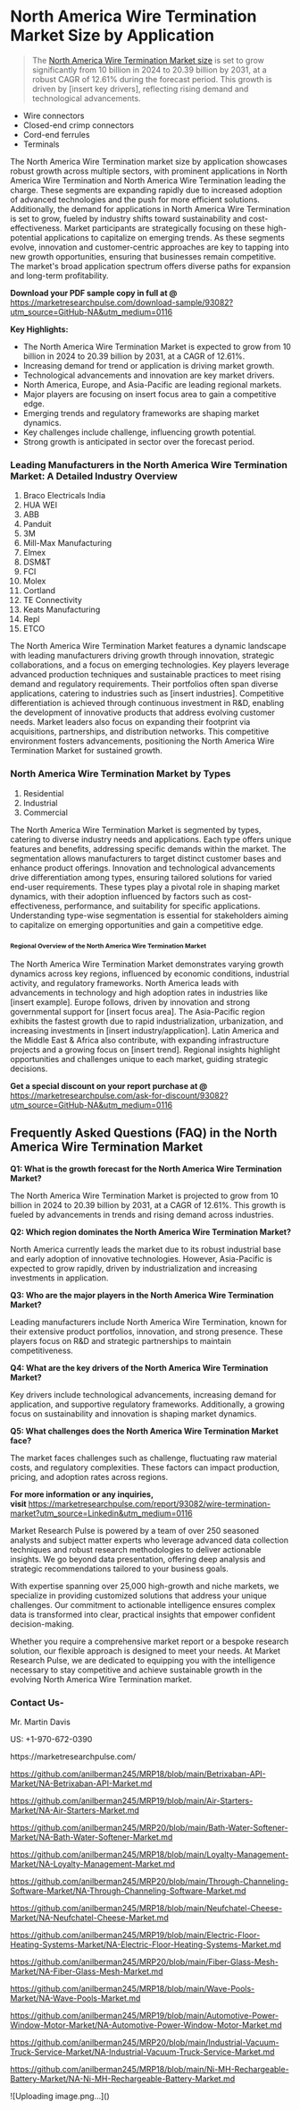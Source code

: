 <h1>North America Wire Termination Market&nbsp;Size by Application</h1><blockquote><p>The <a href="https://marketresearchpulse.com/download-sample/93082?utm_source=GitHub-NA&amp;utm_medium=0116">North America Wire Termination Market size</a> is set to grow significantly from 10 billion in 2024 to 20.39 billion by 2031, at a robust CAGR of 12.61% during the forecast period. This growth is driven by [insert key drivers], reflecting rising demand and technological advancements.</p></blockquote><ul><li>Wire connectors<li> Closed-end crimp connectors<li> Cord-end ferrules<li> Terminals</li></ul><p>The North America Wire Termination market size by application showcases robust growth across multiple sectors, with prominent applications in North America Wire Termination and North America Wire Termination leading the charge. These segments are expanding rapidly due to increased adoption of advanced technologies and the push for more efficient solutions. Additionally, the demand for applications in North America Wire Termination is set to grow, fueled by industry shifts toward sustainability and cost-effectiveness. Market participants are strategically focusing on these high-potential applications to capitalize on emerging trends. As these segments evolve, innovation and customer-centric approaches are key to tapping into new growth opportunities, ensuring that businesses remain competitive. The market's broad application spectrum offers diverse paths for expansion and long-term profitability.</p><p><strong>Download your PDF sample copy in full at @ </strong><a href="https://marketresearchpulse.com/download-sample/93082?utm_source=GitHub-NA&amp;utm_medium=0116">https://marketresearchpulse.com/download-sample/93082?utm_source=GitHub-NA&amp;utm_medium=0116</a></p><p><strong>Key Highlights: </strong></p><ul><li>The North America Wire Termination Market is expected to grow from 10 billion in 2024 to 20.39 billion by 2031, at a CAGR of 12.61%.</li><li>Increasing demand for trend or application is driving market growth.</li><li>Technological advancements and innovation are key market drivers.</li><li>North America, Europe, and Asia-Pacific are leading regional markets.</li><li>Major players are focusing on insert focus area to gain a competitive edge.</li><li>Emerging trends and regulatory frameworks are shaping market dynamics.</li><li>Key challenges include challenge, influencing growth potential.</li><li>Strong growth is anticipated in sector over the forecast period.</li></ul><h3>Leading Manufacturers in the North America Wire Termination Market: A Detailed Industry Overview</h3><ol><li>Braco Electricals India</li><li>HUA WEI</li><li>ABB</li><li>Panduit</li><li>3M</li><li>Mill-Max Manufacturing</li><li>Elmex</li><li>DSM&T</li><li>FCI</li><li>Molex</li><li>Cortland</li><li>TE Connectivity</li><li>Keats Manufacturing</li><li>Repl</li><li>ETCO</li></ol><div class="flex max-w-full flex-col flex-grow"><div class="min-h-8 text-message flex w-full flex-col items-end gap-2 whitespace-normal break-words [.text-message+&amp;]:mt-5" dir="auto" data-message-author-role="assistant" data-message-id="fd8432e4-4910-450d-b182-61b7bfb0a01f" data-message-model-slug="gpt-4o"><div class="flex w-full flex-col gap-1 empty:hidden first:pt-[3px]"><div class="markdown prose w-full break-words dark:prose-invert light"><p>The North America Wire Termination Market features a dynamic landscape with leading manufacturers driving growth through innovation, strategic collaborations, and a focus on emerging technologies. Key players leverage advanced production techniques and sustainable practices to meet rising demand and regulatory requirements. Their portfolios often span diverse applications, catering to industries such as [insert industries]. Competitive differentiation is achieved through continuous investment in R&amp;D, enabling the development of innovative products that address evolving customer needs. Market leaders also focus on expanding their footprint via acquisitions, partnerships, and distribution networks. This competitive environment fosters advancements, positioning the North America Wire Termination Market for sustained growth.</p></div></div></div></div><h3>North America Wire Termination Market by Types</h3><ol><li>Residential<li> Industrial<li> Commercial</li></ol><div class="flex max-w-full flex-col flex-grow"><div class="min-h-8 text-message flex w-full flex-col items-end gap-2 whitespace-normal break-words [.text-message+&amp;]:mt-5" dir="auto" data-message-author-role="assistant" data-message-id="084470be-0bb7-4664-bddf-5156b4f41249" data-message-model-slug="gpt-4o-mini"><div class="flex w-full flex-col gap-1 empty:hidden first:pt-[3px]"><div class="markdown prose w-full break-words dark:prose-invert light"><p>The North America Wire Termination Market is segmented by types, catering to diverse industry needs and applications. Each type offers unique features and benefits, addressing specific demands within the market. The segmentation allows manufacturers to target distinct customer bases and enhance product offerings. Innovation and technological advancements drive differentiation among types, ensuring tailored solutions for varied end-user requirements. These types play a pivotal role in shaping market dynamics, with their adoption influenced by factors such as cost-effectiveness, performance, and suitability for specific applications. Understanding type-wise segmentation is essential for stakeholders aiming to capitalize on emerging opportunities and gain a competitive edge.</p></div></div></div></div><h3><span style="font-size: 11px;">Regional Overview of the North America Wire Termination Market</span></h3><div class="flex max-w-full flex-col flex-grow"><div class="min-h-8 text-message flex w-full flex-col items-end gap-2 whitespace-normal break-words [.text-message+&amp;]:mt-5" dir="auto" data-message-author-role="assistant" data-message-id="e9038762-ce64-4e30-91c9-9bd413514231" data-message-model-slug="gpt-4o-mini"><div class="flex w-full flex-col gap-1 empty:hidden first:pt-[3px]"><div class="markdown prose w-full break-words dark:prose-invert light"><p>The North America Wire Termination Market demonstrates varying growth dynamics across key regions, influenced by economic conditions, industrial activity, and regulatory frameworks. North America leads with advancements in technology and high adoption rates in industries like [insert example]. Europe follows, driven by innovation and strong governmental support for [insert focus area]. The Asia-Pacific region exhibits the fastest growth due to rapid industrialization, urbanization, and increasing investments in [insert industry/application]. Latin America and the Middle East &amp; Africa also contribute, with expanding infrastructure projects and a growing focus on [insert trend]. Regional insights highlight opportunities and challenges unique to each market, guiding strategic decisions.</p></div></div></div></div><p><strong>Get a special discount on your report purchase at @ </strong><a href="https://marketresearchpulse.com/ask-for-discount/93082?utm_source=GitHub-NA&amp;utm_medium=0116">https://marketresearchpulse.com/ask-for-discount/93082?utm_source=GitHub-NA&amp;utm_medium=0116</a></p><h2>Frequently Asked Questions (FAQ) in the North America Wire Termination Market</h2><p><strong>Q1: What is the growth forecast for the North America Wire Termination Market?</strong></p><p>The North America Wire Termination Market is projected to grow from 10 billion in 2024 to 20.39 billion by 2031, at a CAGR of 12.61%. This growth is fueled by advancements in trends and rising demand across industries.</p><p><strong>Q2: Which region dominates the North America Wire Termination Market?</strong></p><p>North America currently leads the market due to its robust industrial base and early adoption of innovative technologies. However, Asia-Pacific is expected to grow rapidly, driven by industrialization and increasing investments in application.</p><p><strong>Q3: Who are the major players in the North America Wire Termination Market?</strong></p><p>Leading manufacturers include North America Wire Termination, known for their extensive product portfolios, innovation, and strong presence. These players focus on R&amp;D and strategic partnerships to maintain competitiveness.</p><p><strong>Q4: What are the key drivers of the North America Wire Termination Market?</strong></p><p>Key drivers include technological advancements, increasing demand for application, and supportive regulatory frameworks. Additionally, a growing focus on sustainability and innovation is shaping market dynamics.</p><p><strong>Q5: What challenges does the North America Wire Termination Market face?</strong></p><p>The market faces challenges such as challenge, fluctuating raw material costs, and regulatory complexities. These factors can impact production, pricing, and adoption rates across regions.</p><p><strong>For more information or any inquiries, visit&nbsp;</strong><a href="https://marketresearchpulse.com/report/93082/wire-termination-market?utm_source=Linkedin&utm_medium=0116">https://marketresearchpulse.com/report/93082/wire-termination-market?utm_source=Linkedin&utm_medium=0116</a></p><p>Market Research Pulse is powered by a team of over 250 seasoned analysts and subject matter experts who leverage advanced data collection techniques and robust research methodologies to deliver actionable insights. We go beyond data presentation, offering deep analysis and strategic recommendations tailored to your business goals.</p><p>With expertise spanning over 25,000 high-growth and niche markets, we specialize in providing customized solutions that address your unique challenges. Our commitment to actionable intelligence ensures complex data is transformed into clear, practical insights that empower confident decision-making.</p><p>Whether you require a comprehensive market report or a bespoke research solution, our flexible approach is designed to meet your needs. At Market Research Pulse, we are dedicated to equipping you with the intelligence necessary to stay competitive and achieve sustainable growth in the evolving North America Wire Termination market.</p><h3><strong>Contact Us-</strong></h3><p>Mr. Martin Davis</p><p>US: +1-970-672-0390</p><p>https://marketresearchpulse.com/</p><p><a href="https://github.com/anilberman245/MRP18/blob/main/Betrixaban-API-Market/NA-Betrixaban-API-Market.md">https://github.com/anilberman245/MRP18/blob/main/Betrixaban-API-Market/NA-Betrixaban-API-Market.md</a></p><p><a href="https://github.com/anilberman245/MRP19/blob/main/Air-Starters-Market/NA-Air-Starters-Market.md">https://github.com/anilberman245/MRP19/blob/main/Air-Starters-Market/NA-Air-Starters-Market.md</a></p><p><a href="https://github.com/anilberman245/MRP20/blob/main/Bath-Water-Softener-Market/NA-Bath-Water-Softener-Market.md">https://github.com/anilberman245/MRP20/blob/main/Bath-Water-Softener-Market/NA-Bath-Water-Softener-Market.md</a></p><p><a href="https://github.com/anilberman245/MRP18/blob/main/Loyalty-Management-Market/NA-Loyalty-Management-Market.md">https://github.com/anilberman245/MRP18/blob/main/Loyalty-Management-Market/NA-Loyalty-Management-Market.md</a></p><p><a href="https://github.com/anilberman245/MRP20/blob/main/Through-Channeling-Software-Market/NA-Through-Channeling-Software-Market.md">https://github.com/anilberman245/MRP20/blob/main/Through-Channeling-Software-Market/NA-Through-Channeling-Software-Market.md</a></p><p><a href="https://github.com/anilberman245/MRP18/blob/main/Neufchatel-Cheese-Market/NA-Neufchatel-Cheese-Market.md">https://github.com/anilberman245/MRP18/blob/main/Neufchatel-Cheese-Market/NA-Neufchatel-Cheese-Market.md</a></p><p><a href="https://github.com/anilberman245/MRP19/blob/main/Electric-Floor-Heating-Systems-Market/NA-Electric-Floor-Heating-Systems-Market.md">https://github.com/anilberman245/MRP19/blob/main/Electric-Floor-Heating-Systems-Market/NA-Electric-Floor-Heating-Systems-Market.md</a></p><p><a href="https://github.com/anilberman245/MRP20/blob/main/Fiber-Glass-Mesh-Market/NA-Fiber-Glass-Mesh-Market.md">https://github.com/anilberman245/MRP20/blob/main/Fiber-Glass-Mesh-Market/NA-Fiber-Glass-Mesh-Market.md</a></p><p><a href="https://github.com/anilberman245/MRP18/blob/main/Wave-Pools-Market/NA-Wave-Pools-Market.md">https://github.com/anilberman245/MRP18/blob/main/Wave-Pools-Market/NA-Wave-Pools-Market.md</a></p><p><a href="https://github.com/anilberman245/MRP19/blob/main/Automotive-Power-Window-Motor-Market/NA-Automotive-Power-Window-Motor-Market.md">https://github.com/anilberman245/MRP19/blob/main/Automotive-Power-Window-Motor-Market/NA-Automotive-Power-Window-Motor-Market.md</a></p><p><a href="https://github.com/anilberman245/MRP20/blob/main/Industrial-Vacuum-Truck-Service-Market/NA-Industrial-Vacuum-Truck-Service-Market.md">https://github.com/anilberman245/MRP20/blob/main/Industrial-Vacuum-Truck-Service-Market/NA-Industrial-Vacuum-Truck-Service-Market.md</a></p><p><a href="https://github.com/anilberman245/MRP18/blob/main/Ni-MH-Rechargeable-Battery-Market/NA-Ni-MH-Rechargeable-Battery-Market.md">https://github.com/anilberman245/MRP18/blob/main/Ni-MH-Rechargeable-Battery-Market/NA-Ni-MH-Rechargeable-Battery-Market.md</a></p>
![Uploading image.png…]()
